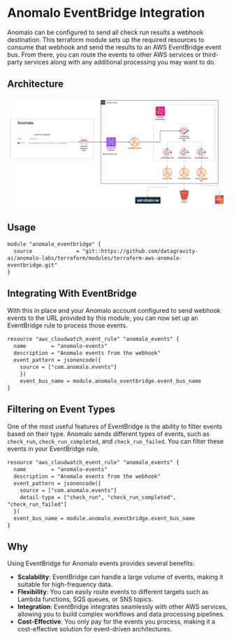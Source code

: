 # Anomalo EventBridge Integration

Anomalo can be configured to send all check run results a webhook destination. This terraform module sets up the required resources to consume that webhook and send the results to an AWS EventBridge event bus.  From there, you can route the events to other AWS services or third-party services along with any additional processing you may want to do.

## Architecture

![Anomalo EventBridge Architecture](img/Eventbridge-arch.png)

## Usage

```hcl
module "anomalo_eventbridge" {
  source              = "git::https://github.com/datagravity-ai/anomalo-labs/terraform/modules/terraform-aws-anomalo-eventbridge.git"
}
```


## Integrating With EventBridge

With this in place and your Anomalo account configured to send webhook events to the URL provided by this module, you can now set up an EventBridge rule to process those events.

```hcl
resource "aws_cloudwatch_event_rule" "anomalo_events" {
  name        = "anomalo-events"
  description = "Anomalo events from the webhook"
  event_pattern = jsonencode({
    source = ["com.anomalo.events"]
    })
    event_bus_name = module.anomalo_eventbridge.event_bus_name
}
```


## Filtering on Event Types

One of the most useful features of EventBridge is the ability to filter events based on their type. Anomalo sends different types of events, such as `check_run`, `check_run_completed`, and `check_run_failed`. You can filter these events in your EventBridge rule.

```hcl
resource "aws_cloudwatch_event_rule" "anomalo_events" {
  name        = "anomalo-events"
  description = "Anomalo events from the webhook"
  event_pattern = jsonencode({
    source = ["com.anomalo.events"]
    detail-type = ["check_run", "check_run_completed", "check_run_failed"]
  })
  event_bus_name = module.anomalo_eventbridge.event_bus_name
}
```

## Why

Using EventBridge for Anomalo events provides several benefits:
- **Scalability**: EventBridge can handle a large volume of events, making it suitable for high-frequency data.
- **Flexibility**: You can easily route events to different targets such as Lambda functions, SQS queues, or SNS topics.
- **Integration**: EventBridge integrates seamlessly with other AWS services, allowing you to build complex workflows and data processing pipelines.    
- **Cost-Effective**: You only pay for the events you process, making it a cost-effective solution for event-driven architectures.


